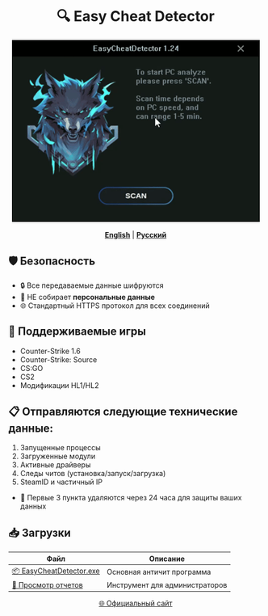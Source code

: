 <div align="center">
  
# 🔍 Easy Cheat Detector

![Превью](https://github.com/UnrealKaraulov/EasyCheatDetector/blob/main/veed_converted.gif)

[**English**](README.md#english) | [**Русский**](#russian)

</div>

<a id="russian"></a>
## 🛡️ Безопасность
- 🔒 Все передаваемые данные шифруются
- 🚫 НЕ собирает **персональные данные**
- 🌐 Стандартный HTTPS протокол для всех соединений

## 🎯 Поддерживаемые игры
- Counter-Strike 1.6  
- Counter-Strike: Source  
- CS:GO  
- CS2  
- Модификации HL1/HL2

## 📋 Отправляются следующие технические данные:
  1. Запущенные процессы
  2. Загруженные модули
  3. Активные драйверы
  4. Следы читов (установка/запуск/загрузка)
  5. SteamID и частичный IP
  - 🔐 Первые 3 пункта удаляются через 24 часа для защиты ваших данных

## 📥 Загрузки
| Файл | Описание |
|------|----------|
| [📦 EasyCheatDetector.exe](https://github.com/UnrealKaraulov/EasyCheatDetector/raw/refs/heads/main/EasyCheatDetector.exe) | Основная античит программа |
| [🔧 Просмотр отчетов](https://github.com/UnrealKaraulov/EasyCheatDetector/raw/refs/heads/main/EasyCheatViewer_x64.exe) | Инструмент для администраторов |

<div align="center">
  
[🌐 Официальный сайт](https://fungun.net/ecd/)  
</div>
